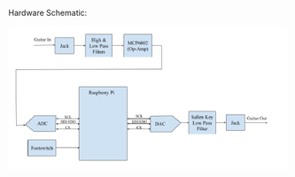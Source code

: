 

Hardware Schematic:

![alt text](https://github.com/FilippoCheein/PedalPi/blob/master/Documentation/Guitar_Loop_Schematic.PNG?raw=true)

